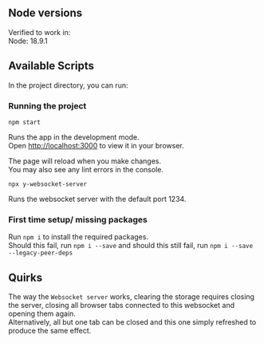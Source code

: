 ## Node versions

Verified to work in:\
Node: 18.9.1

## Available Scripts

In the project directory, you can run:

### Running the project

`npm start`

Runs the app in the development mode.\
Open [http://localhost:3000](http://localhost:3000) to view it in your browser.

The page will reload when you make changes.\
You may also see any lint errors in the console.

`npx y-websocket-server`

Runs the websocket server with the default port 1234.

### First time setup/ missing packages

Run `npm i` to install the required packages.\
Should this fail, run `npm i --save` and should this still fail, run `npm i --save --legacy-peer-deps`

## Quirks

The way the `Websocket server` works, clearing the storage requires closing the server, closing all browser tabs connected to this websocket and opening them again.\
Alternatively, all but one tab can be closed and this one simply refreshed to produce the same effect.